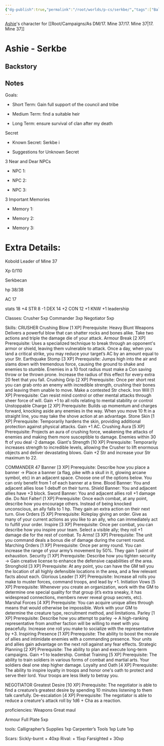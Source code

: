 ```yaml
---
{"dg-publish":true,"permalink":"/root/worlds/p-cs/serkbe/","tags":["Balky","Other"]}
---
```


[Ashie](Ashie.md)'s character for [[Root/Campaigns/As DM/17. Mine 37/17. Mine 37\|17. Mine 37]]


# Ashie - Serkbe

## Backstory 

## Notes

Goals:

- Short Term: Gain full support of the council and tribe
    
- Medium Term: find a suitable heir
    
- Long Term: ensure survival of clan after my death
    


Secret

- Known Secret: Serkbe i 
    
- Suggestions for Unknown Secret
    

3 Near and Dear NPCs 

- NPC 1:
    
- NPC 2:
    
- NPC 3:
    


3 Important Memories

- Memory 1: 
    
- Memory 2: 
    
- Memory 3: 
    

# Extra Details:

Kobold Leader of Mine 37

Xp 0/110

Serkbecan 

hp
38/38

AC 17

stats
18 +4 STR   8 -1 DEX  14 +2 CON   12 +1 KNW
+1 leadership

Classes:
Crusher 5xp
Commander 3xp
Negotiator 5xp

Skills:
CRUSHER
Crushing Blow [1 XP]
Prerequisite: Heavy Blunt Weapons
Delivers a powerful blow that can shatter rocks and bones alike. Take two actions and triple the damage die of your attack.
Armour Break [2 XP]
Prerequisite:
Uses a specialized technique to break through an opponent's armor or shield, leaving them vulnerable to attack. Once a day, when you land a critical strike, you may reduce your target’s AC by an amount equal to your Str.
Earthquake Stomp [3 XP]
Prerequisite:
Jumps high into the air and slams down with tremendous force, causing the ground to shake and enemies to stumble. Enemies in a 10 foot radius must make a Con saving throw or be thrown prone. Increase the radius of this effect for every extra 20 feet that you fall.
Crushing Grip [2 XP]
Prerequisite:
Once per short rest you can grab onto an enemy with incredible strength, crushing their bones and leaving them unable to move. Make a contested Str check.
Iron Will [1 XP]
Prerequisite:
Can resist mind control or other mental attacks through sheer force of will. Gain +1 to all rolls relating to mental stability or control
Unstoppable Charge [2 XP]
Prerequisite:
Builds up momentum and charges forward, knocking aside any enemies in the way. When you move 10 ft in a straight line, you may take the shove action at an advantage.
Stone Skin [1 XP]
Prerequisite:
Temporarily hardens the skin, providing additional protection against physical attacks. Gain +1 AC. 
Crushing Aura [5 XP]
Prerequisite:
Projects an aura of crushing force, weakening the attacks of enemies and making them more susceptible to damage. Enemies within 30 ft of you deal -2 damage.
Giant's Strength [10 XP]
Prerequisite:
Temporarily increases strength to incredible levels, allowing the Crusher to lift enormous objects and deliver devastating blows. Gain +2 Str and increase your Str maximum to 22.

COMMANDER 47
Banner [3 XP]
Prerequisite:
Describe how you place a banner → Place a banner (a flag, pike with a skull in it, glowing arcane symbol, etc) in an adjacent space. Choose one of the options below. You can only benefit from 1 of each banner at a time.
Blood Banner: You and adjacent allies lose 1 debuff on their turns.
Shield Banner: You and adjacent allies have +3 block.
Sword Banner: You and adjacent allies roll +1 damage die.
Do Not Falter!  [1 XP]
Prerequisite:
Once each combat, at any point, describe how you encourage others. Instead of being knocked unconscious, an ally falls to 1 hp. They gain an extra action on their next turn.
Give Orders  [5 XP]
Prerequisite:
Roleplay giving an order. Give as many of your current actions as you like to an ally, who can immediately act to fulfill your order.
Inspire  [3 XP]
Prerequisite:
Once per combat, you can describe how you inspire your team. Select a visible ally; they roll +1 damage die for the rest of combat.
To Arms! [3 XP]
Prerequisite:
The unit you command deals a bonus die of damage during the current round. 
Marching Orders [1 XP]
Prerequisite:
Once per army round. You can increase the range of your army’s movement by 50%. They gain 1 point of exhaustion.
Security [1 XP]
Prerequisite:
Describe how you tighten security → Gain creative license to enhance the defensive capabilities of the area.
Stronghold  [3 XP]
Prerequisite:
At any point, you can have the GM tell you the location of all highly defensible locations in the area, and a few relevant facts about each.
Glorious Leader [1 XP]
Prerequisite:
Increase all rolls you make to muster forces, command troops, and lead by +1.
Initiation Vows [5 XP]
Prerequisite:
Whenever you create an organization, work with the GM to determine one special quality for that group (it’s extra sneaky, it has widespread connections, members never reveal group secrets, etc).
Marshal Forces [4 XP]
Prerequisite:
You can acquire unique allies through means that would otherwise be impossible. Work with your GM to determine the creature type, recruitment method, and limitations.
Parley [1 XP]
Prerequisite:
Describe how you attempt to parley → A high-ranking representative from another faction will be willing to meet with you peacefully. Increase one roll you make to socialize with the representative by +3.
Inspiring Presence [1 XP]
Prerequisite:
The ability to boost the morale of allies and intimidate enemies with a commanding presence. Your units and allies gain advantage on the next roll against any fear effects.
Strategic Planning [2 XP]
Prerequisite:
The ability to plan and execute long-term campaigns. Gain +1 to leadership.
Combat Training [5 XP]
Prerequisite:
The ability to train soldiers in various forms of combat and martial arts. Your soldiers deal one step higher damage.
Loyalty and Oath [4 XP]
Prerequisite:
The ability to inspire loyalty in troops and honor one's oath to protect and serve their lord. Your troops are less likely to betray you. 

NEGOTIATOR
Greatest Desire [10 XP]
Prerequisite: 
The negotiator is able to find a creature’s greatest desire by spending 10 minutes listening to them talk carefully. 
De-escalation [4 XP]
Prerequisite: 
The negotiator is able to reduce a creature's attack roll by 1d6 + Cha as a reaction. 



proficiencies:
Weapons
Great maul

Armour
Full Plate 5xp

tools:
Calligrapher’s Supplies 1xp
Carpenter’s Tools 1xp
Lute 1xp

Scars:
Sickly-burnt + 40xp
Rival:  + 15xp
Farsighted + 30xp
